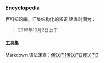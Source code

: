 ### Encyclopedia
百科知识库，汇集结构化的知识
建库时间为：
> 2016年10月2日上午

#### 工具集
Markdown 语法速查：[传送门1][1][传送门2][2][传送门3][3]

[1]:	http://www.jianshu.com/p/q81RER
[2]:	http://azeril.me/blog/Markdown-Syntax.html
[3]:	https://segmentfault.com/markdown